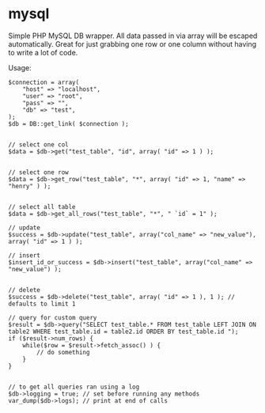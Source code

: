 mysql
=====

Simple PHP MySQL DB wrapper. All data passed in via array will be escaped automatically. Great for just grabbing one row or one column without having to write a lot of code.

Usage:

    $connection = array(
        "host" => "localhost",
        "user" => "root",
        "pass" => "",
        "db" => "test",
    );
    $db = DB::get_link( $connection );
    
    
    // select one col
    $data = $db->get("test_table", "id", array( "id" => 1 ) );
    
    
    // select one row
    $data = $db->get_row("test_table", "*", array( "id" => 1, "name" => "henry" ) );
    
    
    // select all table
    $data = $db->get_all_rows("test_table", "*", " `id` = 1" );
    
    // update
    $success = $db->update("test_table", array("col_name" => "new_value"), array( "id" => 1 ) );
    
    // insert
    $insert_id_or_success = $db->insert("test_table", array("col_name" => "new_value") );
    
    
    // delete
    $success = $db->delete("test_table", array( "id" => 1 ), 1 ); // defaults to limit 1
    
    // query for custom query
    $result = $db->query("SELECT test_table.* FROM test_table LEFT JOIN ON table2 WHERE test_table.id = table2.id ORDER BY test_table.id ");
    if ($result->num_rows) {
        while($row = $result->fetch_assoc() ) {
            // do something
        }
    }
    
    
    // to get all queries ran using a log
    $db->logging = true; // set before running any methods
    var_dump($db->logs); // print at end of calls
    
    
    
